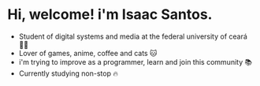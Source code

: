 # Hi, welcome! i'm Isaac Santos.

* Student of digital systems and media at the federal university of ceará :man_technologist:
* Lover of games, anime, coffee and cats :cat:
* i'm trying to improve as a programmer, learn and join this community :books:
* Currently studying non-stop :fire:

